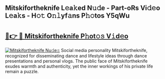 ## Mitskifortheknife L𝚎a𝚔ed N𝚞𝚍e - Part-oRs Vi𝚍𝚎o L𝚎a𝚔s - H𝚘𝚝 O𝚗𝚕yf𝚊ns P𝚑𝚘tos Y5qWu

# <h2><a href="http://kfcfce.oniu.top/?m=Mitskifortheknife">🔗👉 🔴 Mitskifortheknife P𝚑ot𝚘𝚜 V𝚒d𝚎o</a></h2>

[![Mitskifortheknife Nu𝚍e𝚜](https://i.imgur.com/0qMVB7G.gif)](http://kfcfce.oniu.top/?m=Mitskifortheknife)
Social media personality Mitskifortheknife, recognized for disseminating dance and lifestyle ideas through dance presentations and personal vlogs. The public face of Mitskifortheknife exudes warmth and authenticity, yet the inner workings of his private life remain a puzzle.  
